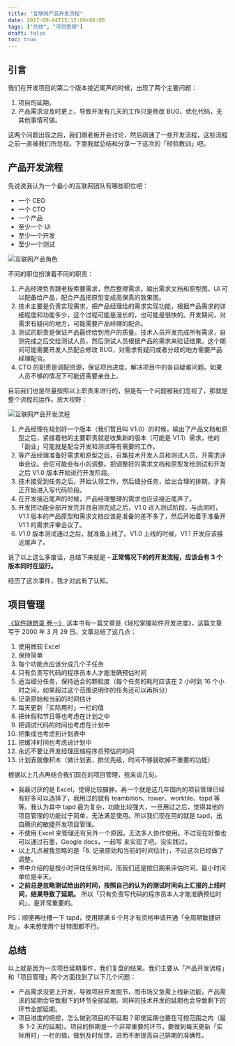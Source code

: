 ```yaml
---
title: "互联网产品开发流程"
date: 2017-09-04T15:12:00+08:00
tags: ["总结", "项目管理"] 
draft: false
toc: true
---
```


## 引言

我们在开发项目的第二个版本接近尾声的时候，出现了两个主要问题：

1. 项目的延期。
2. 产品需求没及时更上，导致开发有几天的工作只是修改 BUG、优化代码，无其他事情可做。

这两个问题出现之后，我们跟老板开会讨论，然后疏通了一些开发流程，这些流程之前一直被我们所忽视。下面我就总结和分享一下这次的「经验教训」吧。

## 产品开发流程

<!--more-->

先说说我认为一个最小的互联网团队有哪些职位吧：

- 一个 CEO
- 一个 CTO
- 一个产品
- 至少一个 UI
- 至少一个开发
- 至少一个测试

![互联网产品角色](https://blog-1251237404.cos.ap-guangzhou.myqcloud.com/20190424163447.png)


不同的职位扮演着不同的职责：

1. 产品经理负责跟老板索要需求，然后整理需求，输出需求文档和原型图，UI 可以配备给产品，配合产品把原型变成高保真的效果图。
2. 技术主要是负责实现需求，把产品经理给的需求实现功能，根据产品需求的详细程度和功能多少，这个过程可能是漫长的，也可能是很快的。开发期间，对需求有疑问的地方，可能需要产品经理的配合。
3. 测试的职责是保证产品最终给到用户的质量。技术人员开发完成所有需求，自测完成之后交给测试人员，然后测试人员根据产品的需求来验证结果。这个期间可能需要开发人员配合修改 BUG，对需求有疑问或者分歧的地方需要产品经理配合。
4. CTO 的职责是调配资源，保证项目进度，解决项目中的各自疑难问题。如果人员不够的情况下可能还需要亲自上。

目前我们也是尽量按照以上职责来进行的，但是有一个问题被我们忽视了，那就是整个流程的运作。放大视野：

![互联网产品开发流程](https://blog-1251237404.cos.ap-guangzhou.myqcloud.com/20190424163457.png)

1. 产品经理在规划好一个版本（我们暂且叫 V1.0）的时候，输出了产品文档和原型之后，紧接着他的主要职责就是收集新的版本（可能是 V1.1）需求，他的「副业」可能就是配合开发和测试等有需要的工作。
2. 等产品经理准备好需求和原型之后，召集技术开发人员和测试人员，开需求评审会议。会后可能会有小的调整。把调整好的需求文档和原型发给测试和开发之后 V1.0 版本开始进行开发阶段。
3. 技术接受到任务之后，开始认领工作，然后细分任务，给出合理的排期，才真正开始进入写代码阶段。
4. 在开发接近尾声的时候，产品经理整理的需求也应该接近尾声了。
5. 开发把功能全部开发完并且自测完成之后，V1.0 进入测试阶段。与此同时，V1.1 版本的产品原型和需求文档应该是准备的差不多了，然后开始着手准备开 V1.1 的需求评审会议了。
6. V1.0 版本测试通过之后，就准备上线了。V1.0 上线的时候，V1.1 开发应该接近尾声了。

说了以上这么多废话，总结下来就是 -  **正常情况下的的开发流程，应该会有 3 个版本同时在运行。**

经历了这次事件，我才对此有了认知。

## 项目管理

[《软件随想录 卷一》](https://www.amazon.cn/dp/B00WDTQU8M/?ie=UTF8&tag=forecho0c-23) 这本书有一篇文章是《轻松掌握软件开发进度》，这篇文章写于 2000 年 3 月 29 日。文章总结了这几点：

1. 使用微软 Excel
2. 保持简单
3. 每个功能点应该分成几个子任务
4. 只有负责写代码的程序员本人才能准确预估时间
5. 适当细分任务，保持适合的颗粒度（每个任务的耗时应该在 2 小时到 16 个小时之间，如果超过这个范围说明你的任务还可以再拆分）
6. 记录原始和当前的时间估计
7. 每天更新「实际用时」一栏的值
8. 把休假和节日等也考虑在计划之中
9. 把调试代码的时间也考虑在计划中
10. 把集成也考虑到计划表中
11. 把缓冲时间也考虑进计划中
12. 永远不要让开发经理压缩程序员预估的时间
13. 计划表就像积木（做计划表，排优先级，时间不够就砍掉不重要的功能）

根据以上几点再结合我们现在的项目管理，我来谈几句。

- 我最讨厌的是 Excel，觉得比较臃肿。再一个就是这几年国内的项目管理已经有好多可以选择了，我用过的就有 teambition、tower、worktile、tapd 等等。我认为其中 tapd 最为复杂，功能比较强大，一旦用过之后，觉得其他的项目管理的功能过于简单，无法满足使用。所以我们现在用的就是 tapd，出自腾讯的敏捷开发项目管理。
- 不使用 Excel 来管理还有另外一个原因，无法多人协作使用。不过现在好像也可以通过石墨，Google docs，一起写 来实现了吧。没实践过。
- 以上几点被我忽略的是「6. 记录原始和当前的时间估计」，不过这次已经做了调整。
- 书中介绍的是按小时评估任务时间，而我们还是按日期来评估时间，最小时间单位是半天。
- **之前总是忽略测试给出的时间，按照自己的认为的测试时间向上汇报的上线时间，结果导致了延期。** 所以「只有负责写代码的程序员本人才能准确预估时间」，是非常重要的。


PS：顺便再吐槽一下 tapd，使用期满 6 个月才有资格申请开通「全周期敏捷研发」，本来想使用个甘特图都不行。

## 总结

以上就是因为一次项目延期事件，我们复盘的结果。我们主要从「产品开发流程」和「项目管理」两个方面找到了以下几个问题：

- 产品需求没更上开发，导致项目开发脱节，而市场又急需上线新功能，产品需求的延期会导致剩下的环节全部延期。同样的技术开发的延期也会导致剩下的环节全部延期。
- 项目进度的把控，怎么做到项目的不延期？即使延期也要在可控范围之内（最多 1-2 天的延期）。项目的排期是一个非常重要的环节，要做到每天更新「实际用时」一栏的值，做到及时反馈，进而不断提高自己排期的准确性。